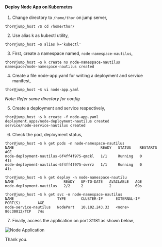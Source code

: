 #### Deploy Node App on Kubernetes

1. Change directory to `/home/thor` on jump server,

```
thor@jump_host /$ cd /home/thor/
```

2. Use alias k as kubectl utility,

```
thor@jump_host ~$ alias k='kubectl'
```

3. First, create a namespace named, `node-namespace-nautilus`,

```
thor@jump_host ~$ k create ns node-namespace-nautilus
namespace/node-namespace-nautilus created
```

4. Create a file node-app.yaml for writing a deployment and service manifest,

```
thor@jump_host ~$ vi node-app.yaml
```
*Note: Refer same directory for config*

5. Create a deployment and service respectively,

```
thor@jump_host ~$ k create -f node-app.yaml
deployment.apps/node-deployment-nautilus created
service/node-service-nautilus created
```

6. Check the pod, deployment status,

```
thor@jump_host ~$ k get pods -n node-namespace-nautilus
NAME                                        READY   STATUS    RESTARTS   AGE
node-deployment-nautilus-6f4ff4f975-qmckl   1/1     Running   0          41s
node-deployment-nautilus-6f4ff4f975-swrrz   1/1     Running   0          41s

thor@jump_host ~$ k get deploy -n node-namespace-nautilu
NAME                       READY   UP-TO-DATE   AVAILABLE   AGE
node-deployment-nautilus   2/2     2            2           69s

thor@jump_host ~$ k get svc -n node-namespace-nautilus
NAME                    TYPE       CLUSTER-IP      EXTERNAL-IP   PORT(S)        AGE
node-service-nautilus   NodePort   10.102.243.33   <none>        80:30012/TCP   74s
```

7. Finally, access the application on port 31181 as shown below,

![Node Application](/images/nodeApp.JPG)

Thank you.

